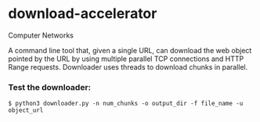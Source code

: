 # download-accelerator
Computer Networks

A command line tool that, given a single URL, can download the web object pointed by the URL by using multiple parallel TCP connections and HTTP Range requests. Downloader uses threads to download chunks in parallel.


### Test the downloader:
```
$ python3 downloader.py -n num_chunks -o output_dir -f file_name -u object_url
```
